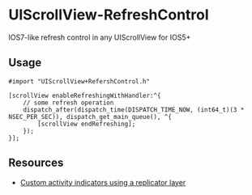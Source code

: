 # UIScrollView-RefreshControl
IOS7-like refresh control in any UIScrollView for IOS5+

## Usage
```
#import "UIScrollView+RefershControl.h"

[scrollView enableRefreshingWithHandler:^{
    // some refresh operation
    dispatch_after(dispatch_time(DISPATCH_TIME_NOW, (int64_t)(3 * NSEC_PER_SEC)), dispatch_get_main_queue(), ^{
        [scrollView endRefreshing];
    });
}];
```

## Resources
*  [Custom activity indicators using a replicator layer](http://ronnqvi.st/custom-activity-indicators-using-a-replicator-layer/)
